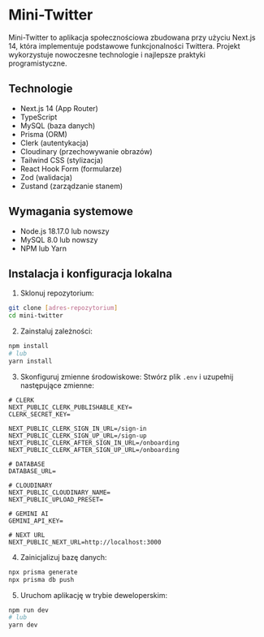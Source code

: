 # Mini-Twitter

Mini-Twitter to aplikacja społecznościowa zbudowana przy użyciu Next.js 14, która implementuje podstawowe funkcjonalności Twittera. Projekt wykorzystuje nowoczesne technologie i najlepsze praktyki programistyczne.

## Technologie

- Next.js 14 (App Router)
- TypeScript
- MySQL (baza danych)
- Prisma (ORM)
- Clerk (autentykacja)
- Cloudinary (przechowywanie obrazów)
- Tailwind CSS (stylizacja)
- React Hook Form (formularze)
- Zod (walidacja)
- Zustand (zarządzanie stanem)

## Wymagania systemowe

- Node.js 18.17.0 lub nowszy
- MySQL 8.0 lub nowszy
- NPM lub Yarn

## Instalacja i konfiguracja lokalna

1. Sklonuj repozytorium:
```bash
git clone [adres-repozytorium]
cd mini-twitter
```

2. Zainstaluj zależności:
```bash
npm install
# lub
yarn install
```

3. Skonfiguruj zmienne środowiskowe:
   Stwórz plik `.env` i uzupełnij następujące zmienne:

```env
# CLERK
NEXT_PUBLIC_CLERK_PUBLISHABLE_KEY=
CLERK_SECRET_KEY=

NEXT_PUBLIC_CLERK_SIGN_IN_URL=/sign-in
NEXT_PUBLIC_CLERK_SIGN_UP_URL=/sign-up
NEXT_PUBLIC_CLERK_AFTER_SIGN_IN_URL=/onboarding
NEXT_PUBLIC_CLERK_AFTER_SIGN_UP_URL=/onboarding

# DATABASE
DATABASE_URL=

# CLOUDINARY
NEXT_PUBLIC_CLOUDINARY_NAME=
NEXT_PUBLIC_UPLOAD_PRESET=

# GEMINI AI
GEMINI_API_KEY=

# NEXT URL
NEXT_PUBLIC_NEXT_URL=http://localhost:3000
 ```

4. Zainicjalizuj bazę danych:
```bash
npx prisma generate
npx prisma db push
```

5. Uruchom aplikację w trybie deweloperskim:
```bash
npm run dev
# lub
yarn dev
```

